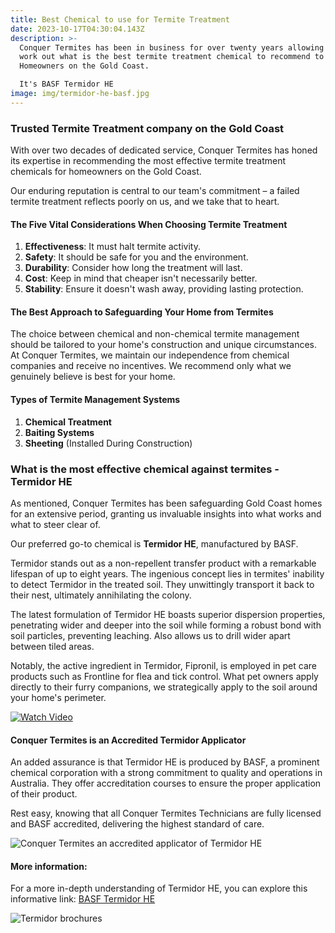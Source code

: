 ```yaml
---
title: Best Chemical to use for Termite Treatment
date: 2023-10-17T04:30:04.143Z
description: >-
  Conquer Termites has been in business for over twenty years allowing us to
  work out what is the best termite treatment chemical to recommend to
  Homeowners on the Gold Coast.

  It's BASF Termidor HE
image: img/termidor-he-basf.jpg
---
```

### Trusted Termite Treatment company on the Gold Coast

With over two decades of dedicated service, Conquer Termites has honed its expertise in recommending the most effective termite treatment chemicals for homeowners on the Gold Coast. 

Our enduring reputation is central to our team's commitment – a failed termite treatment reflects poorly on us, and we take that to heart.

#### The Five Vital Considerations When Choosing Termite Treatment

1. **Effectiveness**: It must halt termite activity.
2. **Safety**: It should be safe for you and the environment.
3. **Durability**: Consider how long the treatment will last.
4. **Cost**: Keep in mind that cheaper isn't necessarily better.
5. **Stability**: Ensure it doesn't wash away, providing lasting protection.

#### The Best Approach to Safeguarding Your Home from Termites

The choice between chemical and non-chemical termite management should be tailored to your home's construction and unique circumstances. At Conquer Termites, we maintain our independence from chemical companies and receive no incentives. We recommend only what we genuinely believe is best for your home.

#### Types of Termite Management Systems

1. **Chemical Treatment**
2. **Baiting Systems**
3. **Sheeting** (Installed During Construction)

### What is the most effective chemical against termites  -  Termidor HE

As mentioned, Conquer Termites has been safeguarding Gold Coast homes for an extensive period, granting us invaluable insights into what works and what to steer clear of. 

Our preferred go-to chemical is **Termidor HE**, manufactured by BASF.

Termidor stands out as a non-repellent transfer product with a remarkable lifespan of up to eight years. The ingenious concept lies in termites' inability to detect Termidor in the treated soil. They unwittingly transport it back to their nest, ultimately annihilating the colony.

The latest formulation of Termidor HE boasts superior dispersion properties, penetrating wider and deeper into the soil while forming a robust bond with soil particles, preventing leaching. Also allows us to drill wider apart between tiled areas. 

Notably, the active ingredient in Termidor, Fipronil, is employed in pet care products such as Frontline for flea and tick control. What pet owners apply directly to their furry companions, we strategically apply to the soil around your home's perimeter.

[![Watch Video](https://img.youtube.com/vi/Z2doi9j6GA4/0.jpg)](https://www.youtube.com/watch?v=Z2doi9j6GA4)

#### Conquer Termites is an Accredited Termidor Applicator

An added assurance is that Termidor HE is produced by BASF, a prominent chemical corporation with a strong commitment to quality and operations in Australia. They offer accreditation courses to ensure the proper application of their product.

Rest easy, knowing that all Conquer Termites Technicians are fully licensed and BASF accredited, delivering the highest standard of care.

![Conquer Termites an accredited applicator of Termidor HE](img/conquer-termites-accredited-basf-applicator.jpg)

#### More information:

For a more in-depth understanding of Termidor HE, you can explore this informative link: [BASF Termidor HE](https://pest-control.basf.com.au/products/termidor-he#how-it-works)

![Termidor brochures](img/basf-brouchers-1.jpg)